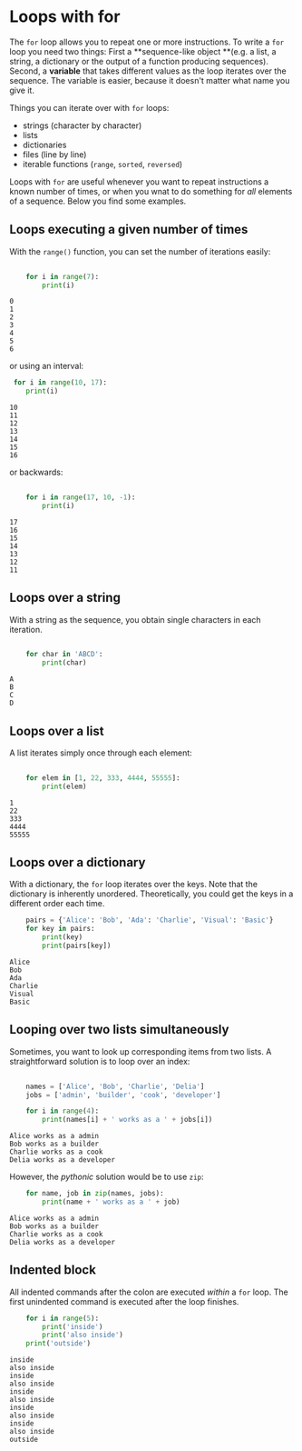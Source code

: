 # Loops with for

The `for` loop allows you to repeat one or more instructions. To write a `for` loop you need two things: First a **sequence-like object **(e.g. a list, a string, a dictionary or the output of a function producing sequences). Second, a **variable** that takes different values as the loop iterates over the sequence. The variable is easier, because it doesn't matter what name you give it.

Things you can iterate over with `for` loops:

* strings (character by character)
* lists
* dictionaries
* files (line by line)
* iterable functions (`range`, `sorted`, `reversed`)

Loops with `for` are useful whenever you want to repeat instructions a known number of times, or when you wnat to do something for *all* elements of a sequence. Below you find some examples.


## Loops executing a given number of times

With the `range()` function, you can set the number of iterations easily:


```python
    
    for i in range(7):
        print(i)
```

    0
    1
    2
    3
    4
    5
    6


or using an interval:


```python
 for i in range(10, 17):
    print(i)
```

    10
    11
    12
    13
    14
    15
    16


or backwards:


```python
    
    for i in range(17, 10, -1):
        print(i)
```

    17
    16
    15
    14
    13
    12
    11


## Loops over a string

With a string as the sequence, you obtain single characters in each iteration.


```python
    
    for char in 'ABCD':
        print(char)
```

    A
    B
    C
    D


## Loops over a list

A list iterates simply once through each element:


```python
    
    for elem in [1, 22, 333, 4444, 55555]:
        print(elem)
```

    1
    22
    333
    4444
    55555


## Loops over a dictionary

With a dictionary, the `for` loop iterates over the keys. Note that the dictionary is inherently unordered. Theoretically, you could get the keys in a different order each time.


```python
    pairs = {'Alice': 'Bob', 'Ada': 'Charlie', 'Visual': 'Basic'}
    for key in pairs:
        print(key)
        print(pairs[key])
```

    Alice
    Bob
    Ada
    Charlie
    Visual
    Basic


## Looping over two lists simultaneously

Sometimes, you want to look up corresponding items from two lists. A straightforward solution is to loop over an index:


```python
    
    names = ['Alice', 'Bob', 'Charlie', 'Delia']
    jobs = ['admin', 'builder', 'cook', 'developer']
```


```python
    for i in range(4):
        print(names[i] + ' works as a ' + jobs[i])
```

    Alice works as a admin
    Bob works as a builder
    Charlie works as a cook
    Delia works as a developer


However, the *pythonic* solution would be to use `zip`:


```python
    for name, job in zip(names, jobs):
        print(name + ' works as a ' + job)
```

    Alice works as a admin
    Bob works as a builder
    Charlie works as a cook
    Delia works as a developer


## Indented block

All indented commands after the colon are executed *within* a `for` loop. The first unindented command is executed after the loop finishes.


```python
    for i in range(5):
        print('inside')
        print('also inside')
    print('outside')
```

    inside
    also inside
    inside
    also inside
    inside
    also inside
    inside
    also inside
    inside
    also inside
    outside

